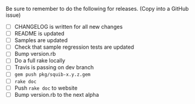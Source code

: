 Be sure to remember to do the following for releases. (Copy into a GitHub issue)

 - [ ] CHANGELOG is written for all new changes
 - [ ] README is updated
 - [ ] Samples are updated
 - [ ] Check that sample regression tests are updated
 - [ ] Bump version.rb
 - [ ] Do a full rake locally
 - [ ] Travis is passing on dev branch
 - [ ] `gem push pkg/squib-x.y.z.gem`
 - [ ] `rake doc`
 - [ ] Push `rake doc` to website
 - [ ] Bump version.rb to the next alpha
